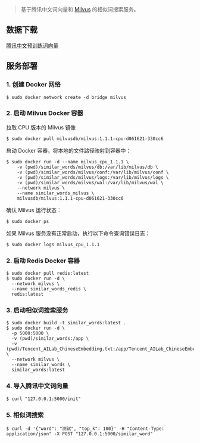 > 基于腾讯中文词向量和 [Milvus](https://milvus.io/cn/docs) 的相似词搜索服务。

## 数据下载

[腾讯中文预训练词向量](https://pan.baidu.com/s/1Xud2TTo861hkdvjleDXslg?pwd=qnft)

## 服务部署

### 1. 创建 Docker 网络

```
$ sudo docker network create -d bridge milvus
```

### 2. 启动 Milvus Docker 容器

拉取 CPU 版本的 Milvus 镜像

```
$ sudo docker pull milvusdb/milvus:1.1.1-cpu-d061621-330cc6
```

启动 Docker 容器，将本地的文件路径映射到容器中：

```
$ sudo docker run -d --name milvus_cpu_1.1.1 \
    -v (pwd)/similar_words/milvus/db:/var/lib/milvus/db \
    -v (pwd)/similar_words/milvus/conf:/var/lib/milvus/conf \
    -v (pwd)/similar_words/milvus/logs:/var/lib/milvus/logs \
    -v (pwd)/similar_words/milvus/wal:/var/lib/milvus/wal \
    --network milvus \
    --name similar_words_milvus \
    milvusdb/milvus:1.1.1-cpu-d061621-330cc6
```

确认 Milvus 运行状态：

```
$ sudo docker ps
```

如果 Milvus 服务没有正常启动，执行以下命令查询错误日志：

```
$ sudo docker logs milvus_cpu_1.1.1
```

### 2. 启动 Redis Docker 容器

```
$ sudo docker pull redis:latest
$ sudo docker run -d \
  --network milvus \
  --name similar_words_redis \
  redis:latest
```

### 3. 启动相似词搜索服务

```
$ sudo docker build -t similar_words:latest .
$ sudo docker run -d \
  -p 5000:5000 \
  -v (pwd)/similar_words:/app \
  -v (pwd)/Tencent_AILab_ChineseEmbedding.txt:/app/Tencent_AILab_ChineseEmbedding.txt \
  --network milvus \
  --name similar_words \
  similar_words:latest
```

### 4. 导入腾讯中文词向量

```
$ curl "127.0.0.1:5000/init"
```

### 5. 相似词搜索

```
$ curl -d '{"word": "测试", "top_k": 100}' -H "Content-Type: application/json" -X POST "127.0.0.1:5000/similar_word"
```